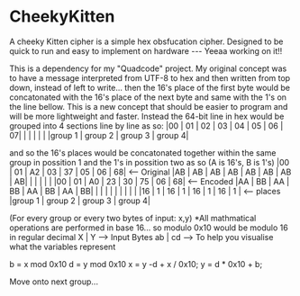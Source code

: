 # CheekyKitten
A cheeky Kitten cipher is a simple hex obsfucation cipher. Designed to be quick to run and easy to implement on hardware --- Yeeaa working on it!!

This is a dependency for my "Quadcode" project. My original concept was to have a message interpreted from UTF-8 to hex and then written from top down, instead of left to write... then the 16's place of the first byte would be concatonated with the 16's place of the next byte and same with the 1's on the line bellow. This is a new concept that should be easier to program and will be more lightweight and faster. Instead the 64-bit line in hex would be grouped into 4 sections line by line as so:
|00 | 01 | 02 | 03 | 04 | 05 | 06 | 07|
|        |         |         |        |
|group 1 | group 2 | group 3 | group 4|

and so the 16's places would be concatonated together within the same group in possition 1 and the 1's in possition two
as so (A is 16's, B is 1's)
|00 | 01 | A2 | 03 | 37 | 05 | 06 | 68| <-- Original
|AB | AB | AB | AB | AB | AB | AB | AB|
|        |         |         |        |
|00 | 01 | A0 | 23 | 30 | 75 | 06 | 68| <-- Encoded
|AA | BB | AA | BB | AA | BB | AA | BB|
|   |    |    |    |    |    |    |   |
|16 | 1  | 16 | 1  | 16 | 1  | 16 | 1 | <-- places
|group 1 | group 2 | group 3 | group 4|


(For every group or every two bytes of input: x,y)
*All mathmatical operations are performed in base 16... so modulo 0x10 would be modulo 16 in regular decimal
 X | Y --> Input Bytes
ab | cd --> To help you visualise what the variables represent

b = x mod 0x10
d = y mod 0x10
x = y -d + x / 0x10;
y = d * 0x10 + b;

Move onto next group...
